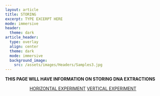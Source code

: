 ```yaml
---
layout: article
title: STORING 
excerpt: TYPE EXCERPT HERE
mode: immersive
header:
  theme: dark
article_header:
  type: overlay
  align: center
  theme: dark
  mode: immersive
  background_image:
    src: /assets/images/Headers/Samples3.jpg
---
```


**THIS PAGE WILL HAVE INFORMATION ON STORING DNA EXTRACTIONS**


<p align="center">
<a class="button button--outline-primary button--pill" href="https://maine-wodna.github.io/qPCR/HorizontalqPCRBackground">HORIZONTAL EXPERIMENT</a> <a class="button button--outline-primary button--pill" href="https://maine-wodna.github.io/qPCR/VerticalqPCRBackground">VERTICAL EXPERIMENT</a></p>